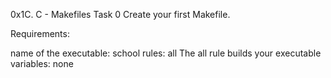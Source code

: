 0x1C. C - Makefiles
Task 0
	Create your first Makefile.

Requirements:

name of the executable: school
rules: all
The all rule builds your executable
variables: none

